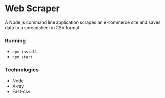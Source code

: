 # Web Scraper

A Node.js command line application scrapes an e-commerce site and saves data to a spreadsheet in CSV format.

### Running

- `npm install`
- `npm start`

### Technologies

- Node
- X-ray
- Fast-csv
